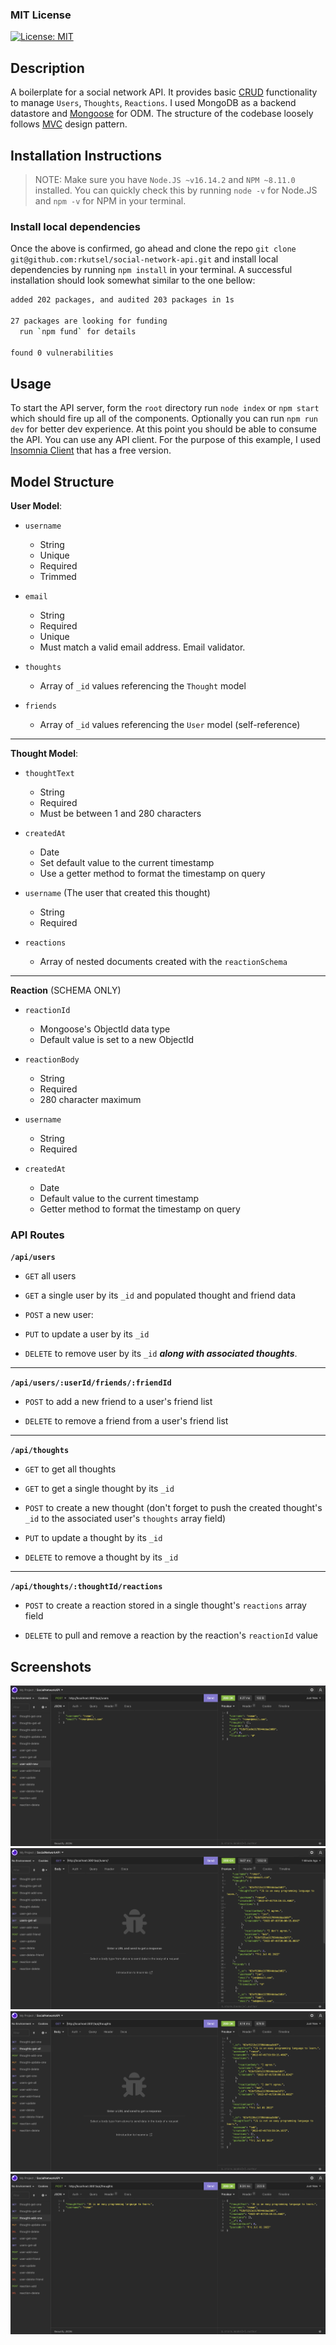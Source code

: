 ### MIT License

[![License: MIT](https://img.shields.io/badge/License-MIT-yellow.svg)](https://opensource.org/licenses/MIT)

## Description

A boilerplate for a social network API. It provides basic [CRUD](https://en.wikipedia.org/wiki/Create,_read,_update_and_delete) functionality to manage `Users`, `Thoughts`, `Reactions`. I used MongoDB as a backend datastore and [Mongoose](https://mongoosejs.com/) for ODM. The structure of the codebase loosely follows [MVC](https://en.wikipedia.org/wiki/Model%E2%80%93view%E2%80%93controller#:~:text=Model%E2%80%93view%E2%80%93controller%20and%20accepted%20from%20the%20user.) design pattern.

## Installation Instructions

> NOTE: Make sure you have `Node.JS ~v16.14.2` and `NPM ~8.11.0` installed. You can quickly check this by running `node -v` for Node.JS and `npm -v` for NPM in your terminal.

### Install local dependencies

Once the above is confirmed, go ahead and clone the repo `git clone git@github.com:rkutsel/social-network-api.git` and install local dependencies by running `npm install` in your terminal. A successful installation should look somewhat similar to the one bellow:

```bash
added 202 packages, and audited 203 packages in 1s

27 packages are looking for funding
  run `npm fund` for details

found 0 vulnerabilities
```

## Usage

To start the API server, form the `root` directory run `node index` or `npm start` which should fire up all of the components. Optionally you can run `npm run dev` for better dev experience. At this point you should be able to consume the API. You can use any API client. For the purpose of this example, I used [Insomnia Client](https://insomnia.rest/pricing) that has a free version.

## Model Structure

**User Model**:

- `username`

  - String
  - Unique
  - Required
  - Trimmed

- `email`

  - String
  - Required
  - Unique
  - Must match a valid email address. Email validator.

- `thoughts`

  - Array of `_id` values referencing the `Thought` model

- `friends`
  - Array of `_id` values referencing the `User` model (self-reference)

---

**Thought Model**:

- `thoughtText`

  - String
  - Required
  - Must be between 1 and 280 characters

- `createdAt`

  - Date
  - Set default value to the current timestamp
  - Use a getter method to format the timestamp on query

- `username` (The user that created this thought)

  - String
  - Required

- `reactions`
  - Array of nested documents created with the `reactionSchema`

---

**Reaction** (SCHEMA ONLY)

- `reactionId`

  - Mongoose's ObjectId data type
  - Default value is set to a new ObjectId

- `reactionBody`

  - String
  - Required
  - 280 character maximum

- `username`

  - String
  - Required

- `createdAt`
  - Date
  - Default value to the current timestamp
  - Getter method to format the timestamp on query

### API Routes

**`/api/users`**

- `GET` all users

- `GET` a single user by its `_id` and populated thought and friend data

- `POST` a new user:

- `PUT` to update a user by its `_id`

- `DELETE` to remove user by its `_id` **_along with associated thoughts_**.

---

**`/api/users/:userId/friends/:friendId`**

- `POST` to add a new friend to a user's friend list

- `DELETE` to remove a friend from a user's friend list

---

**`/api/thoughts`**

- `GET` to get all thoughts

- `GET` to get a single thought by its `_id`

- `POST` to create a new thought (don't forget to push the created thought's `_id` to the associated user's `thoughts` array field)

- `PUT` to update a thought by its `_id`

- `DELETE` to remove a thought by its `_id`

---

**`/api/thoughts/:thoughtId/reactions`**

- `POST` to create a reaction stored in a single thought's `reactions` array field

- `DELETE` to pull and remove a reaction by the reaction's `reactionId` value

## Screenshots

![user-add](./assets/img/user-add.png)
![users-all](./assets/img/users-all.png)
![thoughts-all](./assets/img/thoughts-all.png)
![thought-add](./assets/img/thought-add.png)
